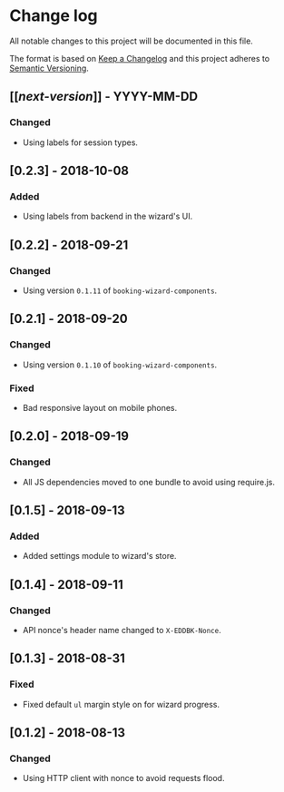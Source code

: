 # Change log
All notable changes to this project will be documented in this file.

The format is based on [Keep a Changelog](http://keepachangelog.com/)
and this project adheres to [Semantic Versioning](http://semver.org/).

## [[*next-version*]] - YYYY-MM-DD
### Changed
- Using labels for session types.

## [0.2.3] - 2018-10-08
### Added
- Using labels from backend in the wizard's UI.

## [0.2.2] - 2018-09-21
### Changed
- Using version `0.1.11` of `booking-wizard-components`.

## [0.2.1] - 2018-09-20
### Changed
- Using version `0.1.10` of `booking-wizard-components`.

### Fixed
- Bad responsive layout on mobile phones.

## [0.2.0] - 2018-09-19
### Changed
- All JS dependencies moved to one bundle to avoid using require.js.

## [0.1.5] - 2018-09-13
### Added
- Added settings module to wizard's store.

## [0.1.4] - 2018-09-11
### Changed
- API nonce's header name changed to `X-EDDBK-Nonce`.

## [0.1.3] - 2018-08-31
### Fixed
- Fixed default `ul` margin style on for wizard progress.

## [0.1.2] - 2018-08-13
### Changed
- Using HTTP client with nonce to avoid requests flood.